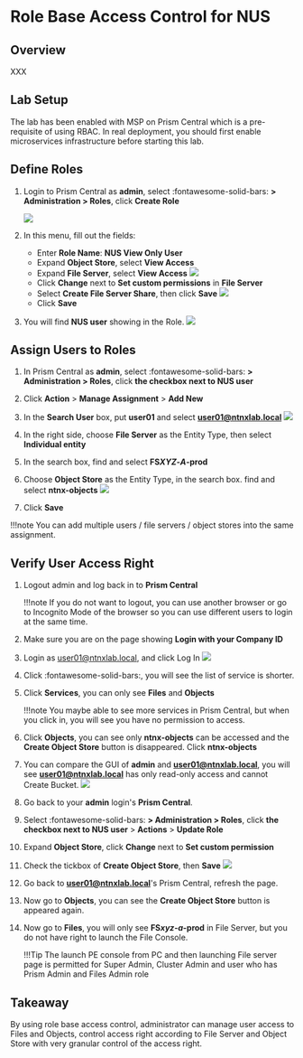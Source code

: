 # Role Base Access Control for NUS

## Overview

XXX

## Lab Setup

The lab has been enabled with MSP on Prism Central which is a pre-requisite of using RBAC. In real deployment, you should first enable microservices infrastructure before starting this lab.

## Define Roles

1. Login to Prism Central as **admin**, select :fontawesome-solid-bars: **> Administration > Roles**, click **Create Role**

    ![](images/1.png)

2. In this menu, fill out the fields:


    -   Enter **Role Name**: **NUS View Only User**
    -   Expand **Object Store**, select **View Access**
    -   Expand **File Server**, select **View Access**
        ![](images/2.png)
    -   Click **Change** next to **Set custom permissions** in **File Server**
    -   Select **Create File Server Share**, then click **Save**
        ![](images/3.png)
    -   Click **Save**

3. You will find **NUS user** showing in the Role.
    ![](images/4.png)

## Assign Users to Roles

1. In Prism Central as **admin**, select :fontawesome-solid-bars: **> Administration > Roles**, click **the checkbox next to NUS user**

2. Click **Action** > **Manage Assignment** > **Add New**

3. In the **Search User** box, put **user01** and select **user01@ntnxlab.local**
    ![](images/5.png)

4. In the right side, choose **File Server** as the Entity Type, then select **Individual entity**

5. In the search box, find and select **FS*XYZ*-*A*-prod**

6. Choose **Object Store** as the Entity Type, in the search box. find and select **ntnx-objects**
    ![](images/6.png)

7. Click **Save**

!!!note
        You can add multiple users / file servers / object stores into the same assignment.

## Verify User Access Right

1. Logout admin and log back in to **Prism Central**

    !!!note
            If you do not want to logout, you can use another browser or go to Incognito Mode of the browser so you can use different users to login at the same time.

2. Make sure you are on the page showing **Login with your Company ID**

3. Login as user01@ntnxlab.local, and click Log In
    ![](images/7.png)

4. Click :fontawesome-solid-bars:, you will see the list of service is shorter.

5. Click **Services**, you can only see **Files** and **Objects**

    !!!note
            You maybe able to see more services in Prism Central, but when you click in, you will see you have no permission to access.

6. Click **Objects**, you can see only **ntnx-objects** can be accessed and the **Create Object Store** button is disappeared. Click **ntnx-objects**

7. You can compare the GUI of **admin** and **user01@ntnxlab.local**, you will see **user01@ntnxlab.local** has only read-only access and cannot Create Bucket.
    ![](images/8.png)

8. Go back to your **admin** login's **Prism Central**.

9. Select :fontawesome-solid-bars: **> Administration > Roles**, click **the checkbox next to NUS user** > **Actions** > **Update Role**

10. Expand **Object Store**, click **Change** next to **Set custom permission**

11. Check the tickbox of **Create Object Store**, then **Save**
    ![](images/9.png)

12. Go back to **user01@ntnxlab.local**'s Prism Central, refresh the page.

13. Now go to **Objects**, you can see the **Create Object Store** button is appeared again.

14. Now go to **Files**, you will only see **FS*xyz*-*a*-prod** in File Server, but you do not have right to launch the File Console.

    !!!Tip
            The launch PE console from PC and then launching File server page is permitted for Super Admin, Cluster Admin and user who has Prism Admin and Files Admin role 

## Takeaway

By using role base access control, administrator can manage user access to Files and Objects, control access right according to File Server and Object Store with very granular control of the access right. 


